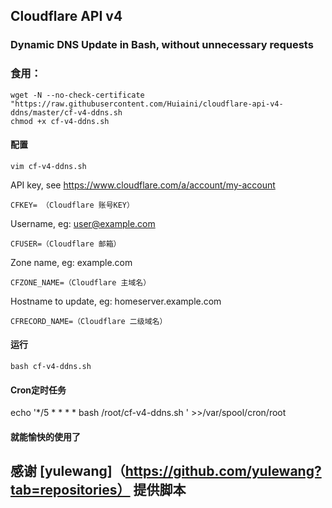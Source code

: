 ## Cloudflare API v4 

### Dynamic DNS Update in Bash, without unnecessary requests

### 食用：

    wget -N --no-check-certificate "https://raw.githubusercontent.com/Huiaini/cloudflare-api-v4-ddns/master/cf-v4-ddns.sh
    chmod +x cf-v4-ddns.sh
    
#### 配置
    
    vim cf-v4-ddns.sh
    
 API key, see https://www.cloudflare.com/a/account/my-account
 
    CFKEY= （Cloudflare 账号KEY）
    
 Username, eg: user@example.com
 
    CFUSER=（Cloudflare 邮箱）
    
 Zone name, eg: example.com  
 
    CFZONE_NAME=（Cloudflare 主域名）
    
 Hostname to update, eg: homeserver.example.com
 
    CFRECORD_NAME=（Cloudflare 二级域名）
    
#### 运行
 
    bash cf-v4-ddns.sh
    
#### Cron定时任务

echo  '*/5 * * * * bash /root/cf-v4-ddns.sh ' >>/var/spool/cron/root

#### 就能愉快的使用了
    
## 感谢 [yulewang]（https://github.com/yulewang?tab=repositories） 提供脚本
